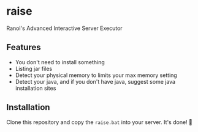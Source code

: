 # raise

Ranol's Advanced Interactive Server Executor

## Features

* You don't need to install something
* Listing jar files
* Detect your physical memory to limits your max memory setting
* Detect your java, and if you don't have java, suggest some java installation sites

## Installation

Clone this repository and copy the `raise.bat` into your server. It's done! :tada: